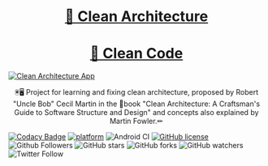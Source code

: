 
<h1 align="center">
    <a href="http://cleancoder.com/files/cleanArchitectureCourse.md">🔗 Clean Architecture</a>
</h1>
<h1 align="center">
    <a href="http://cleancoder.com/files/cleanCodeCourse.md">🔗 Clean Code</a>
</h1>

[![Clean Architecture App](https://img.shields.io/badge/CleanArchitecture-APK-red.svg?style=for-the-badge&logo=android)](https://github.com/happysingh23828/Android-Clean-Architecture/raw/master/files/clean-arc.apk)
<p align="center">🖲🖥
  Project for learning and fixing clean architecture, proposed by Robert "Uncle Bob" Cecil Martin in the 📘book "Clean Architecture: A Craftsman's Guide to Software Structure and Design" and concepts also explained by Martin Fowler.✏
</p>


[![Codacy Badge](https://api.codacy.com/project/badge/Grade/3ae0843cfd584f0582162c3c97000fd0)](https://app.codacy.com/manual/happysingh23828/Android-Clean-Architecture?utm_source=github.com&utm_medium=referral&utm_content=happysingh23828/Android-Clean-Architecture&utm_campaign=Badge_Grade_Settings)
[![platform](https://img.shields.io/badge/platform-Android-yellow.svg)](https://www.android.com)
![Android CI](https://github.com/happysingh23828/Android-Clean-Architecture/workflows/Android%20CI/badge.svg)
[![GitHub license](https://img.shields.io/badge/License-MIT-blue.svg)](LICENSE)
![Github Followers](https://img.shields.io/github/followers/happysingh23828?label=Follow&style=social)
![GitHub stars](https://img.shields.io/github/stars/happysingh23828/Android-Clean-Architecture?style=social)
![GitHub forks](https://img.shields.io/github/forks/happysingh23828/Android-Clean-Architecture?style=social)
![GitHub watchers](https://img.shields.io/github/watchers/happysingh23828/Android-Clean-Architecture?style=social)
![Twitter Follow](https://img.shields.io/twitter/follow/happysingh23828?label=Follow&style=social)

